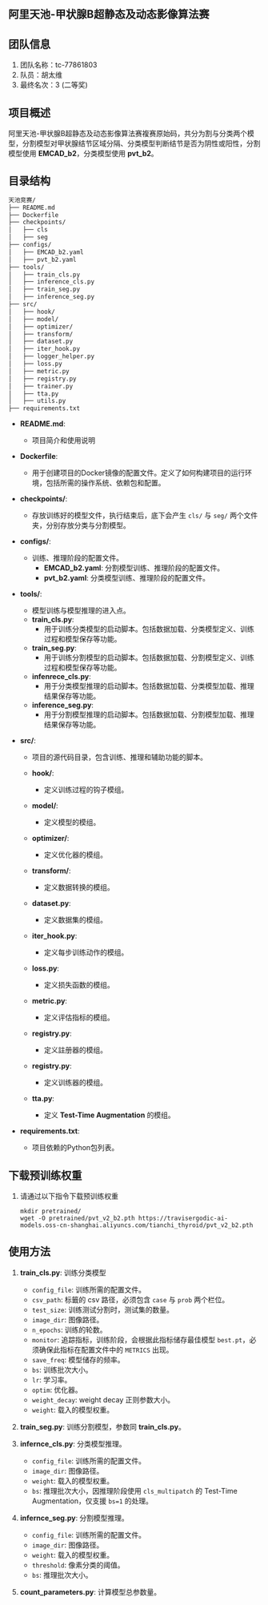 ## 阿里天池-甲状腺B超静态及动态影像算法赛
## 团队信息
1. 团队名称：tc-77861803
2. 队员：胡太维
3. 最终名次：3 (二等奖)

## 项目概述
阿里天池-甲状腺B超静态及动态影像算法赛複赛原始码，共分为割与分类两个模型，分割模型对甲状腺结节区域分隔、分类模型判断结节是否为阴性或阳性，分割模型使用 **EMCAD_b2**，分类模型使用 **pvt_b2**。

## 目录结构
```bash
天池竞赛/
├── README.md
├── Dockerfile
├── checkpoints/
│   ├── cls
│   ├── seg
├── configs/
│   ├── EMCAD_b2.yaml
│   ├── pvt_b2.yaml
├── tools/
│   ├── train_cls.py
│   ├── inference_cls.py
│   ├── train_seg.py
│   ├── inference_seg.py
├── src/
│   ├── hook/
│   ├── model/
│   ├── optimizer/
│   ├── transform/
│   ├── dataset.py
│   ├── iter_hook.py
│   ├── logger_helper.py
│   ├── loss.py
│   ├── metric.py
│   ├── registry.py
│   ├── trainer.py
│   ├── tta.py
│   ├── utils.py
├── requirements.txt
```
- **README.md**: 
  - 项目简介和使用说明

- **Dockerfile**: 
  - 用于创建项目的Docker镜像的配置文件。定义了如何构建项目的运行环境，包括所需的操作系统、依赖包和配置。

- **checkpoints/**: 
  - 存放训练好的模型文件，执行结束后，底下会产生 `cls/` 与 `seg/` 两个文件夹，分别存放分类与分割模型。

- **configs/**: 
  - 训练、推理阶段的配置文件。
    - **EMCAD_b2.yaml**: 分割模型训练、推理阶段的配置文件。
    - **pvt_b2.yaml**: 分类模型训练、推理阶段的配置文件。

- **tools/**: 
  - 模型训练与模型推理的进入点。
  - **train_cls.py**:
    - 用于训练分类模型的启动脚本。包括数据加载、分类模型定义、训练过程和模型保存等功能。
  - **train_seg.py**:
    - 用于训练分割模型的启动脚本。包括数据加载、分割模型定义、训练过程和模型保存等功能。
  - **infenrece_cls.py**:
    - 用于分类模型推理的启动脚本。包括数据加载、分类模型加载、推理结果保存等功能。
  - **inference_seg.py**:
    - 用于分割模型推理的启动脚本。包括数据加载、分割模型加载、推理结果保存等功能。

- **src/**: 
  - 项目的源代码目录，包含训练、推理和辅助功能的脚本。

  - **hook/**: 
    - 定义训练过程的钩子模组。

  - **model/**: 
    - 定义模型的模组。

  - **optimizer/**: 
    - 定义优化器的模组。

  - **transform/**: 
    - 定义数据转换的模组。

  - **dataset.py**: 
    - 定义数据集的模组。

  - **iter_hook.py**: 
    - 定义每步训练动作的模组。
  
  - **loss.py**: 
    - 定义损失函数的模组。

  - **metric.py**: 
    - 定义评估指标的模组。

  - **registry.py**: 
    - 定义註册器的模组。

  - **registry.py**: 
    - 定义训练器的模组。

  - **tta.py**: 
    - 定义 **Test-Time Augmentation** 的模组。

- **requirements.txt**: 
  - 项目依赖的Python包列表。

## 下载预训练权重
1. 请通过以下指令下载预训练权重
   ```
   mkdir pretrained/
   wget -O pretrained/pvt_v2_b2.pth https://travisergodic-ai-models.oss-cn-shanghai.aliyuncs.com/tianchi_thyroid/pvt_v2_b2.pth
   ```

## 使用方法
1. **train_cls.py**: 训练分类模型
   - `config_file`: 训练所需的配置文件。
   - `csv_path`: 标籤的 csv 路径，必须包含 `case` 与 `prob` 两个栏位。
   - `test_size`: 训练测试分割时，测试集的数量。
   - `image_dir`: 图像路径。
   - `n_epochs`: 训练的轮数。
   - `monitor`: 追踪指标，训练阶段，会根据此指标储存最佳模型 `best.pt`，必须确保此指标在配置文件中的 `METRICS` 出现。
   - `save_freq`: 模型储存的频率。
   - `bs`: 训练批次大小。
   - `lr`: 学习率。
   - `optim`: 优化器。
   - `weight_decay`: weight decay 正则参数大小。
   - `weight`: 载入的模型权重。

2. **train_seg.py**: 训练分割模型，参数同 **train_cls.py**。
3. **infernce_cls.py**: 分类模型推理。
   - `config_file`: 训练所需的配置文件。
   - `image_dir`: 图像路径。
   - `weight`: 载入的模型权重。
   - `bs`: 推理批次大小，因推理阶段使用 `cls_multipatch` 的 Test-Time Augmentation，仅支援 `bs=1` 的处理。 

4. **infernce_seg.py**: 分割模型推理。
   - `config_file`: 训练所需的配置文件。
   - `image_dir`: 图像路径。
   - `weight`: 载入的模型权重。
   - `threshold`: 像素分类的阈值。
   - `bs`: 推理批次大小。

5. **count_parameters.py**: 计算模型总参数量。